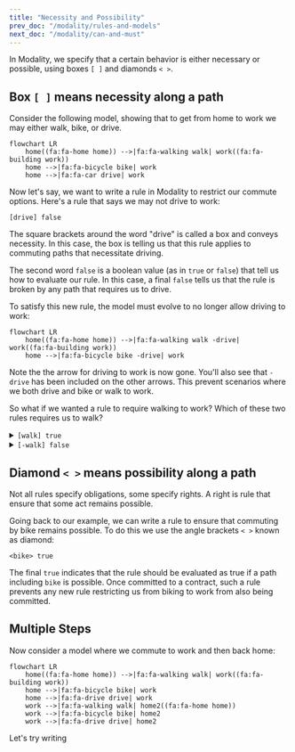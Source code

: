 ```yaml
---
title: "Necessity and Possibility"
prev_doc: "/modality/rules-and-models"
next_doc: "/modality/can-and-must"
---
```


In Modality, we specify that a certain behavior is either necessary or possible, using boxes `[ ]` and diamonds `< >`.

## Box `[ ]` means necessity along a path

Consider the following model, showing that to get from home to work we may either walk, bike, or drive.

```mermaid
flowchart LR
    home((fa:fa-home home)) -->|fa:fa-walking walk| work((fa:fa-building work))
    home -->|fa:fa-bicycle bike| work
    home -->|fa:fa-car drive| work
```

Now let's say, we want to write a rule in Modality to restrict our commute options. Here's a rule that says we may not drive to work:

`[drive] false`

The square brackets around the word "drive" is called a box and conveys necessity. In this case, the box is telling us that this rule applies to commuting paths that necessitate driving.

The second word `false` is a boolean value (as in `true` or `false`) that tell us how to evaluate our rule. In this case, a final `false` tells us that the rule is broken by any path that requires us to drive.

To satisfy this new rule, the model must evolve to no longer allow driving to work:

```mermaid
flowchart LR
    home((fa:fa-home home)) -->|fa:fa-walking walk -drive| work((fa:fa-building work))
    home -->|fa:fa-bicycle bike -drive| work
```

Note the the arrow for driving to work is now gone. You'll also see that `-drive` has been included on the other arrows. This prevent scenarios where we both drive and bike or walk to work.

So what if we wanted a rule to require walking to work? Which of these two rules requires us to walk?

<details>
<summary><code>[walk] true</code>
</summary>
<br>
<div>Sorry, wrong answer. <code>true</code> after <code>[walk]</code> means that any path including walking should be true, but it also doesn't restrict other paths.</div>
</details>

<details>
<summary><code>[-walk] false</code></summary>
<br>
<div>Great job! <code>false</code> after <code>[-walk]</code> means that any path not including walking should be false.</div>
</details>

## Diamond `< >` means possibility along a path

Not all rules specify obligations, some specify rights. A right is rule that ensure that some act remains possible.

Going back to our example, we can write a rule to ensure that commuting by bike remains possible. To do this we use the angle brackets `< >` known as diamond:

`<bike> true`

The final `true` indicates that the rule should be evaluated as true if a path including `bike` is possible. Once committed to a contract, such a rule prevents any new rule restricting us from biking to work from also being committed.

## Multiple Steps

Now consider a model where we commute to work and then back home:

```mermaid
flowchart LR
    home((fa:fa-home home)) -->|fa:fa-walking walk| work((fa:fa-building work))
    home -->|fa:fa-bicycle bike| work
    home -->|fa:fa-drive drive| work
    work -->|fa:fa-walking walk| home2((fa:fa-home home))
    work -->|fa:fa-bicycle bike| home2
    work -->|fa:fa-drive drive| home2
```

Let's try writing